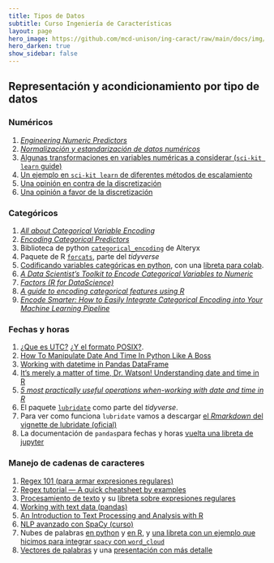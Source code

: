```yaml
---
title: Tipos de Datos 
subtitle: Curso Ingeniería de Características
layout: page
hero_image: https://github.com/mcd-unison/ing-caract/raw/main/docs/img/organize-banner.jpg
hero_darken: true
show_sidebar: false
---
```


## Representación y acondicionamiento por tipo de datos

### Numéricos 

1. [*Engineering Numeric Predictors*](http://www.feat.engineering/engineering-numeric-predictors.html)
2. [*Normalización y estandarización de datos numéricos*](https://towardsdatascience.com/clearly-explained-what-why-and-how-of-feature-scaling-normalization-standardization-e9207042d971)
3. [Algunas transformaciones en variables numéricas a considerar (`sci-kit learn` guide)](https://scikit-learn.org/stable/modules/preprocessing.html#non-linear-transformation)
4. [Un ejemplo en `sci-kit learn` de diferentes métodos de escalamiento](https://scikit-learn.org/stable/auto_examples/preprocessing/plot_all_scaling.html#sphx-glr-auto-examples-preprocessing-plot-all-scaling-py)
5. [Una opinión en contra de la discretización](https://medium.com/@peterflom/why-binning-continuous-data-is-almost-always-a-mistake-ad0b3a1d141f)
6. [Una opinión a favor de la discretización](https://towardsdatascience.com/sort-and-segment-your-data-into-bins-to-get-sorted-ranges-pandas-cut-and-qcut-7785931bbfde)

### Categóricos

1. [*All about Categorical Variable Encoding*](https://towardsdatascience.com/all-about-categorical-variable-encoding-305f3361fd02)
2. [*Encoding Categorical Predictors*](http://www.feat.engineering/encoding-categorical-predictors.html)
3. Biblioteca de python [`categorical_encoding`](https://github.com/alteryx/categorical_encoding) de Alteryx
4. Paquete de R [`forcats`](https://forcats.tidyverse.org), parte del *tidyverse*
5. [Codificando variables categóricas en python](https://www.datacamp.com/community/tutorials/categorical-data), con una [libreta para colab](https://github.com/mcd-unison/ing-caract/blob/main/ejemplos/tipos/python/categoricos.ipynb).
6. [*A Data Scientist’s Toolkit to Encode Categorical Variables to Numeric*](https://towardsdatascience.com/a-data-scientists-toolkit-to-encode-categorical-variables-to-numeric-d17ad9fae03f)
7. [*Factors (R for DataScience)*](https://r4ds.had.co.nz/factors.html)
8. [*A guide to encoding categorical features using R*](https://www.r-bloggers.com/2020/02/a-guide-to-encoding-categorical-features-using-r/)
9. [*Encode Smarter: How to Easily Integrate Categorical Encoding into Your Machine Learning Pipeline*](https://innovation.alteryx.com/encode-smarter/)


### Fechas y horas

1. [¿Que es UTC?](https://en.wikipedia.org/wiki/Coordinated_Universal_Time) [¿Y el formato POSIX?](https://en.wikipedia.org/wiki/Unix_time).
2. [How To Manipulate Date And Time In Python Like A Boss](https://towardsdatascience.com/how-to-manipulate-date-and-time-in-python-like-a-boss-ddea677c6a4d)
3. [Working with datetime in Pandas DataFrame](https://towardsdatascience.com/working-with-datetime-in-pandas-dataframe-663f7af6c587)
4. [It’s merely a matter of time, Dr. Watson! Understanding date and time in R](https://towardsdatascience.com/its-merely-a-matter-of-time-dr-watson-2fd74a648842)
5. [*5 most practically useful operations when-working with date and time in R*](https://blog.exploratory.io/5-most-practically-useful-operations-when-working-with-date-and-time-in-r-9f9eb8a17465)
6. El paquete [`lubridate`](https://lubridate.tidyverse.org) como parte del *tidyverse*.
7. Para ver como funciona `lubridate` vamos a descargar [el *Rmarkdown* del vignette de lubridate (oficial)](https://github.com/tidyverse/lubridate/raw/0bb49b21c88736240219dc67e7ed0eb3df15d9b1/vignettes/lubridate.Rmd "download")
8. La documentación de `pandas`para fechas y horas [vuelta una libreta de jupyter](https://github.com/mcd-unison/ing-caract/blob/main/ejemplos/tipos/python/timestamp.ipynb)

### Manejo de cadenas de caracteres

1. [Regex 101 (para armar expresiones regulares)](https://regex101.com)
2. [Regex tutorial — A quick cheatsheet by examples](https://medium.com/factory-mind/regex-tutorial-a-simple-cheatsheet-by-examples-649dc1c3f285)
3. [Procesamiento de texto](https://github.com/mcd-unison/ing-caract/raw/main/slides/tratamiento_texto.pdf) y su [libreta sobre expresiones regulares](https://github.com/mcd-unison/ing-caract/blob/main/ejemplos/tipos/python/texto.ipynb) 
4. [Working with text data (pandas)](https://pandas.pydata.org/pandas-docs/stable/user_guide/text.html)
5. [An Introduction to Text Processing and Analysis with R](https://m-clark.github.io/text-analysis-with-R/)
6. [NLP avanzado con SpaCy (curso)](https://course.spacy.io/en/)
7. Nubes de palabras [en python](https://amueller.github.io/word_cloud/) y [en R](https://cran.r-project.org/web/packages/wordcloud2/), y [una libreta con un ejemplo que hicimos para integrar `spacy` con `word_cloud`](https://github.com/mcd-unison/ing-caract/blob/main/ejemplos/tipos/python/nube_informe.ipynb)
8. [Vectores de palabras](https://github.com/mcd-unison/ing-caract/raw/main/slides/vectores-palabras.pdf) y una [presentación con más detalle](https://github.com/mcd-unison/ing-caract/raw/main/slides/modelo-cbow.pdf)



